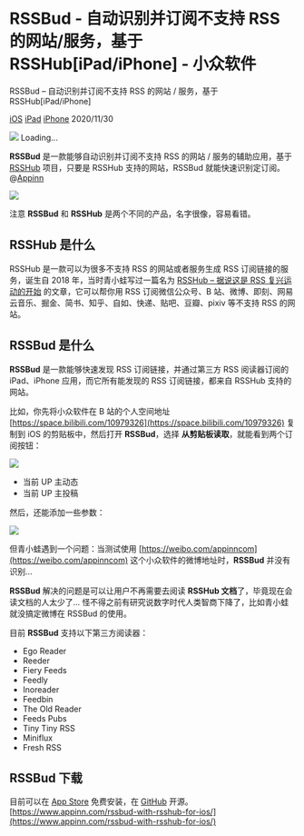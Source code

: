 # RSSBud - 自动识别并订阅不支持 RSS 的网站/服务，基于 RSSHub[iPad/iPhone] - 小众软件
RSSBud – 自动识别并订阅不支持 RSS 的网站 / 服务，基于 RSSHub\[iPad/iPhone]

[iOS](https://www.appinn.com/category/ios/ "View all posts in iOS") [iPad](https://www.appinn.com/category/ios/ipad/ "View all posts in iPad") [iPhone](https://www.appinn.com/category/ios/iphone/ "View all posts in iPhone") 2020/11/30

![](https://img3.appinn.net/static/wp-content/plugins/wp-postratings/images/loading.gif)
Loading...

**RSSBud** 是一款能够自动识别并订阅不支持 RSS 的网站 / 服务的辅助应用，基于 [RSSHub](https://www.appinn.com/rsshub/) 项目，只要是 RSSHub 支持的网站，RSSBud 就能快速识别定订阅。@[Appinn](https://www.appinn.com/rssbud-with-rsshub-for-ios/)

![](https://img3.appinn.net/images/202011/rssbud.jpg!o)

注意 **RSSBud** 和 **RSSHub** 是两个不同的产品，名字很像，容易看错。

## RSSHub 是什么

RSSHub 是一款可以为很多不支持 RSS 的网站或者服务生成 RSS 订阅链接的服务，诞生自 2018 年，当时青小蛙写过一篇名为 [RSSHub – 据说这是 RSS 复兴运动的开始](https://www.appinn.com/rsshub/) 的文章，它可以帮你用 RSS 订阅微信公众号、B 站、微博、即刻、网易云音乐、掘金、简书、知乎、自如、快递、贴吧、豆瓣、pixiv 等不支持 RSS 的网站。

## **RSSBud** 是什么

**RSSBud** 是一款能够快速发现 RSS 订阅链接，并通过第三方 RSS 阅读器订阅的 iPad、iPhone 应用，而它所有能发现的 RSS 订阅链接，都来自 RSSHub 支持的网站。

比如，你先将小众软件在 B 站的个人空间地址 [https://space.bilibili.com/10979326](https://space.bilibili.com/10979326) 复制到 iOS 的剪贴板中，然后打开 **RSSBud**，选择 **从剪贴板读取**，就能看到两个订阅按钮：

![](https://img3.appinn.net/images/202011/12f675ab-b9ac-47b2-ac69-8f15820ed344.jpg!o)

-   当前 UP 主动态
-   当前 UP 主投稿

然后，还能添加一些参数：

![](https://img3.appinn.net/images/202011/img_e5350d1be84a-1.jpg!o)

但青小蛙遇到一个问题：当测试使用 [https://weibo.com/appinncom](https://weibo.com/appinncom) 这个小众软件的微博地址时，**RSSBud** 并没有识别…

**RSSBud** 解决的问题是可以让用户不再需要去阅读 **RSSHub 文档**了，毕竟现在会读文档的人太少了… 怪不得之前有研究说数字时代人类智商下降了，比如青小蛙就没搞定微博在 RSSBud 的使用。

目前 **RSSBud** 支持以下第三方阅读器：

-   Ego Reader
-   Reeder
-   Fiery Feeds
-   Feedly
-   Inoreader
-   Feedbin
-   The Old Reader
-   Feeds Pubs
-   Tiny Tiny RSS
-   Miniflux
-   Fresh RSS

## RSSBud 下载

目前可以在 [App Store](https://apps.apple.com/cn/app/rssbud/id1531443645/?ref=appinn) 免费安装，在 [GitHub](https://github.com/Cay-Zhang/RSSBud) 开源。 
 [https://www.appinn.com/rssbud-with-rsshub-for-ios/](https://www.appinn.com/rssbud-with-rsshub-for-ios/)
